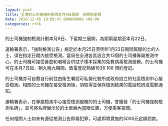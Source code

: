 ```yaml
---
layout: post
title: 全港的士司機強制檢測本月9日展開　為期兩星期
date: 2020-12-05 18:09:47.000000000 +08:00
categories: rthk
---
```


的士司機強制檢測計劃本月9日、下星期三展開，為期兩星期至本月22日。

運輸署表示，「強制檢測公告」規定於本月25日至明年1月23日期間駕駛的士的人士，須在指定日期內接受檢測。當局在全港各區設合共13個的士司機專屬檢測中心，的士司機可接受鼻腔和咽喉合併拭子樣本採集的免費病毒檢測服務。的士司機可在本月7日起，朝九晚九期間，致電登記熱線1836 168 預約登記。

的士司機亦可自費自行前往由衞生署認可私營化驗所或政府設立的社區檢測中心接受檢測。相關的士司機在接受檢測後，須取得並保存檢測結果的電話短訊或電郵通知。

運輸署表示，在專屬檢測中心接受檢測服務的的士司機，會獲發「的士司機強制檢測名牌」，並可將名牌展示於的士車廂內當眼位置，方便乘客查閲。

任何相關人士如未有遵從檢測公告即屬犯罪，可處即將實施的5000元定額罰款。
